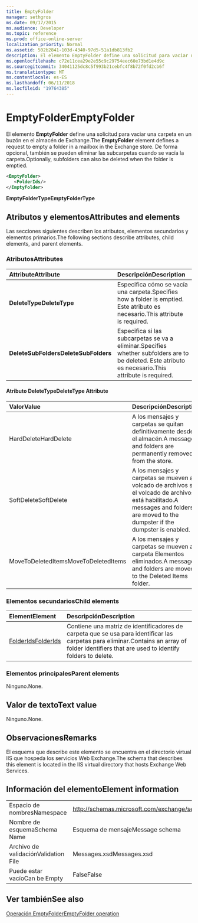 ```yaml
---
title: EmptyFolder
manager: sethgros
ms.date: 09/17/2015
ms.audience: Developer
ms.topic: reference
ms.prod: office-online-server
localization_priority: Normal
ms.assetid: 502b2841-103d-4340-97d5-51a1db813fb2
description: El elemento EmptyFolder define una solicitud para vaciar una carpeta en un buzón en el almacén de Exchange. De forma opcional, también se pueden eliminar las subcarpetas cuando se vacía la carpeta.
ms.openlocfilehash: c72e11cea29e2e55c9c29754eec60e73bd1e4d9c
ms.sourcegitcommit: 34041125dc8c5f993b21cebfc4f8b72f0fd2cb6f
ms.translationtype: MT
ms.contentlocale: es-ES
ms.lasthandoff: 06/11/2018
ms.locfileid: "19764385"
---
```

# <a name="emptyfolder"></a><span data-ttu-id="4f400-104">EmptyFolder</span><span class="sxs-lookup"><span data-stu-id="4f400-104">EmptyFolder</span></span>

<span data-ttu-id="4f400-105">El elemento **EmptyFolder** define una solicitud para vaciar una carpeta en un buzón en el almacén de Exchange.</span><span class="sxs-lookup"><span data-stu-id="4f400-105">The **EmptyFolder** element defines a request to empty a folder in a mailbox in the Exchange store.</span></span> <span data-ttu-id="4f400-106">De forma opcional, también se pueden eliminar las subcarpetas cuando se vacía la carpeta.</span><span class="sxs-lookup"><span data-stu-id="4f400-106">Optionally, subfolders can also be deleted when the folder is emptied.</span></span> 
  
```XML
<EmptyFolder>
   <FolderIds/>
</EmptyFolder>
```

 <span data-ttu-id="4f400-107">**EmptyFolderType**</span><span class="sxs-lookup"><span data-stu-id="4f400-107">**EmptyFolderType**</span></span>
## <a name="attributes-and-elements"></a><span data-ttu-id="4f400-108">Atributos y elementos</span><span class="sxs-lookup"><span data-stu-id="4f400-108">Attributes and elements</span></span>

<span data-ttu-id="4f400-109">Las secciones siguientes describen los atributos, elementos secundarios y elementos primarios.</span><span class="sxs-lookup"><span data-stu-id="4f400-109">The following sections describe attributes, child elements, and parent elements.</span></span>
  
### <a name="attributes"></a><span data-ttu-id="4f400-110">Atributos</span><span class="sxs-lookup"><span data-stu-id="4f400-110">Attributes</span></span>

|<span data-ttu-id="4f400-111">**Attribute**</span><span class="sxs-lookup"><span data-stu-id="4f400-111">**Attribute**</span></span>|<span data-ttu-id="4f400-112">**Descripción**</span><span class="sxs-lookup"><span data-stu-id="4f400-112">**Description**</span></span>|
|:-----|:-----|
|<span data-ttu-id="4f400-113">**DeleteType**</span><span class="sxs-lookup"><span data-stu-id="4f400-113">**DeleteType**</span></span> <br/> |<span data-ttu-id="4f400-114">Especifica cómo se vacía una carpeta.</span><span class="sxs-lookup"><span data-stu-id="4f400-114">Specifies how a folder is emptied.</span></span> <span data-ttu-id="4f400-115">Este atributo es necesario.</span><span class="sxs-lookup"><span data-stu-id="4f400-115">This attribute is required.</span></span>  <br/> |
|<span data-ttu-id="4f400-116">**DeleteSubFolders**</span><span class="sxs-lookup"><span data-stu-id="4f400-116">**DeleteSubFolders**</span></span> <br/> |<span data-ttu-id="4f400-117">Especifica si las subcarpetas se va a eliminar.</span><span class="sxs-lookup"><span data-stu-id="4f400-117">Specifies whether subfolders are to be deleted.</span></span> <span data-ttu-id="4f400-118">Este atributo es necesario.</span><span class="sxs-lookup"><span data-stu-id="4f400-118">This attribute is required.</span></span>  <br/> |
   
#### <a name="deletetype-attribute"></a><span data-ttu-id="4f400-119">Atributo DeleteType</span><span class="sxs-lookup"><span data-stu-id="4f400-119">DeleteType Attribute</span></span>

|<span data-ttu-id="4f400-120">**Valor**</span><span class="sxs-lookup"><span data-stu-id="4f400-120">**Value**</span></span>|<span data-ttu-id="4f400-121">**Descripción**</span><span class="sxs-lookup"><span data-stu-id="4f400-121">**Description**</span></span>|
|:-----|:-----|
|<span data-ttu-id="4f400-122">HardDelete</span><span class="sxs-lookup"><span data-stu-id="4f400-122">HardDelete</span></span>  <br/> |<span data-ttu-id="4f400-123">A los mensajes y carpetas se quitan definitivamente desde el almacén.</span><span class="sxs-lookup"><span data-stu-id="4f400-123">A messages and folders are permanently removed from the store.</span></span>  <br/> |
|<span data-ttu-id="4f400-124">SoftDelete</span><span class="sxs-lookup"><span data-stu-id="4f400-124">SoftDelete</span></span>  <br/> |<span data-ttu-id="4f400-125">A los mensajes y carpetas se mueven al volcado de archivos si el volcado de archivos está habilitado.</span><span class="sxs-lookup"><span data-stu-id="4f400-125">A messages and folders are moved to the dumpster if the dumpster is enabled.</span></span>  <br/> |
|<span data-ttu-id="4f400-126">MoveToDeletedItems</span><span class="sxs-lookup"><span data-stu-id="4f400-126">MoveToDeletedItems</span></span>  <br/> |<span data-ttu-id="4f400-127">A los mensajes y carpetas se mueven a la carpeta Elementos eliminados.</span><span class="sxs-lookup"><span data-stu-id="4f400-127">A messages and folders are moved to the Deleted Items folder.</span></span>  <br/> |
   
### <a name="child-elements"></a><span data-ttu-id="4f400-128">Elementos secundarios</span><span class="sxs-lookup"><span data-stu-id="4f400-128">Child elements</span></span>

|<span data-ttu-id="4f400-129">**Element**</span><span class="sxs-lookup"><span data-stu-id="4f400-129">**Element**</span></span>|<span data-ttu-id="4f400-130">**Descripción**</span><span class="sxs-lookup"><span data-stu-id="4f400-130">**Description**</span></span>|
|:-----|:-----|
|[<span data-ttu-id="4f400-131">FolderIds</span><span class="sxs-lookup"><span data-stu-id="4f400-131">FolderIds</span></span>](folderids.md) <br/> |<span data-ttu-id="4f400-132">Contiene una matriz de identificadores de carpeta que se usa para identificar las carpetas para eliminar.</span><span class="sxs-lookup"><span data-stu-id="4f400-132">Contains an array of folder identifiers that are used to identify folders to delete.</span></span>  <br/> |
   
### <a name="parent-elements"></a><span data-ttu-id="4f400-133">Elementos principales</span><span class="sxs-lookup"><span data-stu-id="4f400-133">Parent elements</span></span>

<span data-ttu-id="4f400-134">Ninguno.</span><span class="sxs-lookup"><span data-stu-id="4f400-134">None.</span></span>
  
## <a name="text-value"></a><span data-ttu-id="4f400-135">Valor de texto</span><span class="sxs-lookup"><span data-stu-id="4f400-135">Text value</span></span>

<span data-ttu-id="4f400-136">Ninguno.</span><span class="sxs-lookup"><span data-stu-id="4f400-136">None.</span></span>
  
## <a name="remarks"></a><span data-ttu-id="4f400-137">Observaciones</span><span class="sxs-lookup"><span data-stu-id="4f400-137">Remarks</span></span>

<span data-ttu-id="4f400-138">El esquema que describe este elemento se encuentra en el directorio virtual IIS que hospeda los servicios Web Exchange.</span><span class="sxs-lookup"><span data-stu-id="4f400-138">The schema that describes this element is located in the IIS virtual directory that hosts Exchange Web Services.</span></span>
  
## <a name="element-information"></a><span data-ttu-id="4f400-139">Información del elemento</span><span class="sxs-lookup"><span data-stu-id="4f400-139">Element information</span></span>

|||
|:-----|:-----|
|<span data-ttu-id="4f400-140">Espacio de nombres</span><span class="sxs-lookup"><span data-stu-id="4f400-140">Namespace</span></span>  <br/> |http://schemas.microsoft.com/exchange/services/2006/messages  <br/> |
|<span data-ttu-id="4f400-141">Nombre de esquema</span><span class="sxs-lookup"><span data-stu-id="4f400-141">Schema Name</span></span>  <br/> |<span data-ttu-id="4f400-142">Esquema de mensaje</span><span class="sxs-lookup"><span data-stu-id="4f400-142">Message schema</span></span>  <br/> |
|<span data-ttu-id="4f400-143">Archivo de validación</span><span class="sxs-lookup"><span data-stu-id="4f400-143">Validation File</span></span>  <br/> |<span data-ttu-id="4f400-144">Messages.xsd</span><span class="sxs-lookup"><span data-stu-id="4f400-144">Messages.xsd</span></span>  <br/> |
|<span data-ttu-id="4f400-145">Puede estar vacío</span><span class="sxs-lookup"><span data-stu-id="4f400-145">Can be Empty</span></span>  <br/> |<span data-ttu-id="4f400-146">False</span><span class="sxs-lookup"><span data-stu-id="4f400-146">False</span></span>  <br/> |
   
## <a name="see-also"></a><span data-ttu-id="4f400-147">Ver también</span><span class="sxs-lookup"><span data-stu-id="4f400-147">See also</span></span>



[<span data-ttu-id="4f400-148">Operación EmptyFolder</span><span class="sxs-lookup"><span data-stu-id="4f400-148">EmptyFolder operation</span></span>](emptyfolder-operation.md)

